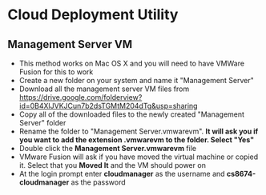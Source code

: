 # Cloud Deployment Utility

## Management Server VM  
- This method works on Mac OS X and you will need to have VMWare Fusion for this to work  
- Create a new folder on your system and name it "Management Server"  
- Download all the management server VM files from https://drive.google.com/folderview?id=0B4XlJVKJCun7b2dsTGMtM204dTg&usp=sharing
- Copy all of the downloaded files to the newly created "Management Server" folder  
- Rename the folder to "Management Server.vmwarevm". __It will ask you if you want to add the extension .vmwarevm to the folder. Select "Yes"__
- Double click the __Management Server.vmwarevm__ file
- VMware Fusion will ask if you have moved the virtual machine or copied it. Select that you __Moved It__ and the VM should power on
- At the login prompt enter __cloudmanager__ as the username and __cs8674-cloudmanager__ as the password
